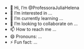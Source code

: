 - 👋 Hi, I’m @ProfessoraJuliaHelena
- 👀 I’m interested in ...
- 🌱 I’m currently learning ...
- 💞️ I’m looking to collaborate on ...
- 📫 How to reach me ...
- 😄 Pronouns: ...
- ⚡ Fun fact: ...

<!---
ProfessoraJuliaHelena/ProfessoraJuliaHelena is a ✨ special ✨ repository because its `README.md` (this file) appears on your GitHub profile.
You can click the Preview link to take a look at your changes.
--->
